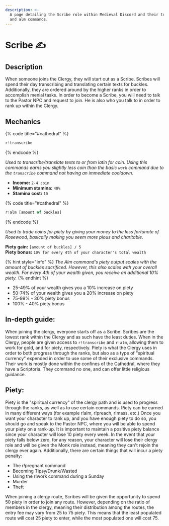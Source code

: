 ```yaml
---
description: >-
  A page detailing the Scribe role within Medieval Discord and their transcribe
  and alm commands.
---
```


# Scribe ✍️

## Description

When someone joins the Clergy, they will start out as a Scribe. Scribes will spend their day transcribing and translating certain texts for buckles. Additionally, they are ordered around by the higher ranks in order to accomplish menial tasks. In order to become a Scribe, you will need to talk to the Pastor NPC and request to join. He is also who you talk to in order to rank up within the Clergy.

## Mechanics

{% code title="\#cathedral" %}
```javascript
r!transcribe
```
{% endcode %}

_Used to transcribe/translate texts to or from latin for coin. Using this commands earns you slightly less coin than the basic `work` command due to the `transcribe` command not having an immediate cooldown._

* **Income:** `2-4 coin`
* **Minimum stamina:** `40%`
* **Stamina cost:** `10`

{% code title="\#cathedral" %}
```javascript
r!alm [amount of buckles]
```
{% endcode %}

_Used to trade coins for piety by giving your money to the less fortunate of Rosewood, basically making you seem more pious and charitable._

**Piety gain:** `[amount of buckles] / 5`  
**Piety bonus:** `10% for every 4th of your character's total wealth`

{% hint style="info" %}
_The Alm command's piety output scales with the amount of buckles sacrificed. However, this also scales with your overall wealth. For every 4th of your wealth given, you receive an additional 10% piety._
{% endhint %}

* 25-49% of your wealth gives you a 10% increase on piety
* 50-74% of your wealth gives you a 20% increase on piety
* 75-99% - 30% piety bonus
* 100% - 40% piety bonus

## In-depth guide:

When joining the clergy, everyone starts off as a Scribe. Scribes are the lowest rank within the Clergy and as such have the least duties. When in the Clergy, people are given access to `r!transcribe` and `r!alm`, allowing them to work for gold, and for piety, respectively. Piety is what the Clergy uses in order to both progress through the ranks, but also as a type of "spiritual currency" expended in order to use some of their exclusive commands. Their work is mostly done within the confines of the Cathedral, where they have a Scriptoria. They command no one, and can offer little religious guidance.

## Piety:

Piety is the "spiritual currency" of the clergy path and is used to progress through the ranks, as well as to use certain commands. Piety can be earned in many different ways \(for example r!alm, r!preach, r!mass, etc.\) Once you want your character to rank up, and you have enough piety to do so, you should go and speak to the Pastor NPC, where you will be able to spend your piety on a rank-up. It is important to maintain a positive piety balance since your character will lose 10 piety every week. In the event that your piety falls below zero, for any reason, your character will lose their clergy role and will be given the Monk role instead, meaning they can't rejoin the clergy ever again. Additionally, there are certain things that will incur a piety penalty:

* The r!pregnant command
* Becoming Tipsy/Drunk/Wasted
* Using the r!work command during a Sunday
* Murder
* Theft

When joining a clergy route, Scribes will be given the opportunity to spend 50 piety in order to join any route. However, depending on the ratio of members in the clergy, meaning their distribution among the routes,  the entry fee may vary from 25 to 75 piety. This means that the least populated route will cost 25 piety to enter, while the most populated one will cost 75.

